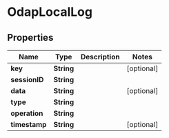

# OdapLocalLog


## Properties

| Name | Type | Description | Notes |
|------------ | ------------- | ------------- | -------------|
|**key** | **String** |  |  [optional] |
|**sessionID** | **String** |  |  |
|**data** | **String** |  |  [optional] |
|**type** | **String** |  |  |
|**operation** | **String** |  |  |
|**timestamp** | **String** |  |  [optional] |



